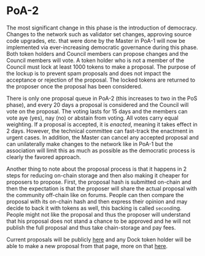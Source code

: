 # PoA-2

The most significant change in this phase is the introduction of democracy. Changes to the network such as validator set changes, approving source code upgrades, etc. that were done by the Master in PoA-1 will now be implemented via ever-increasing democratic governance during this phase. Both token holders and Council members can propose changes and the Council members will vote. A token holder who is not a member of the Council must lock at least 1000 tokens to make a proposal. The purpose of the lockup is to prevent spam proposals and does not impact the acceptance or rejection of the proposal. The locked tokens are returned to the proposer once the proposal has been considered. 

There is only one proposal queue in PoA-2 \(this increases to two in the PoS phase\), and every 20 days a proposal is considered and the Council will vote on the proposal. The voting lasts for 15 days and the members can vote aye \(yes\), nay \(no\) or abstain from voting. All votes carry equal weighting. If a proposal is accepted, it is _enacted_, meaning it takes effect in 2 days. However, the technical committee can fast-track the enactment in urgent cases. In addition, the Master can cancel any accepted proposal and can unilaterally make changes to the network like in PoA-1 but the association will limit this as much as possible as the democratic process is clearly the favored approach. 

Another thing to note about the proposal process is that it happens in 2 steps for reducing on-chain storage and then also making it cheaper for proposers to propose. First, the proposal hash is submitted on-chain and then the expectation is that the proposer will share the actual proposal with the community off-chain like on forums. People can then compare the proposal with its on-chain hash and then express their opinion and may decide to back it with tokens as well, this backing is called `second`ing. People might not like the proposal and thus the proposer will understand that his proposal does not stand a chance to be approved and he will not publish the full proposal and thus take chain-storage and pay fees.

Current proposals will be publicly [here](https://fe.dock.io/#/democracy) and any Dock token holder will be able to make a new proposal from that page, more on that [here](proposals.md).

